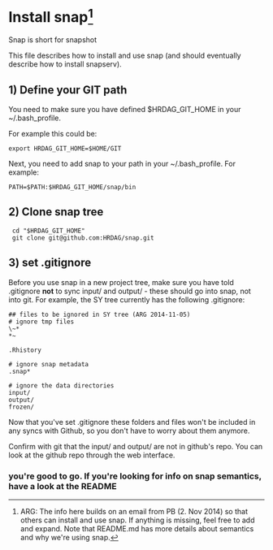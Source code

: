 # Install snap[^1]
Snap is short for snapshot 

This file describes how to install and use snap (and should eventually describe how to install snapserv).

## 1) Define your GIT path

You need to make sure you have defined $HRDAG_GIT_HOME in your ~/.bash_profile. 

For example this could be:

	export HRDAG_GIT_HOME=$HOME/GIT


Next, you need to add snap to your path in your ~/.bash_profile. For example:

	PATH=$PATH:$HRDAG_GIT_HOME/snap/bin

## 2) Clone snap tree

	 cd "$HRDAG_GIT_HOME" 
 	 git clone git@github.com:HRDAG/snap.git


## 3) set .gitignore

Before you use snap in a new project tree, make sure you have told .gitignore **not** to sync input/ and output/ - these should go into snap, not into git. For example, the SY tree currently has the following .gitignore:

	## files to be ignored in SY tree (ARG 2014-11-05)
	# ignore tmp files
	\~*
	*~

	.Rhistory

	# ignore snap metadata
	.snap*

	# ignore the data directories
	input/
	output/
	frozen/
 
Now that you've set .gitignore these folders and files won't be included in any syncs with Github, so you don't have to worry about them anymore.
 
Confirm with git that the input/ and output/ are not in github's repo. You can look at the github repo through the web interface. 
 
### you're good to go. If you're looking for info on snap semantics, have a look at the README



[^1]: ARG: The info here builds on an email from PB (2. Nov 2014) so that others can install and use snap. If anything is missing, feel free to add and expand. Note that README.md has more details about semantics and why we're using snap.
